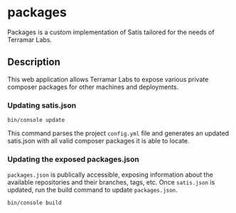 packages
========

Packages is a custom implementation of Satis tailored for the needs of Terramar Labs.


Description
-----------

This web application allows Terramar Labs to expose various private composer packages for
other machines and deployments.


### Updating satis.json

```
bin/console update
```

This command parses the project `config.yml` file and generates an updated satis.json with
all valid composer packages it is able to locate.



### Updating the exposed packages.json

`packages.json` is publically accessible, exposing information about the available repositories
and their branches, tags, etc. Once `satis.json` is updated, run the build command to update `packages.json`.

```
bin/console build
```


